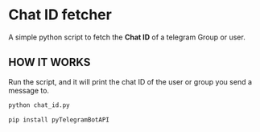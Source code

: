 # Chat ID fetcher

A simple python script to fetch the **Chat ID** of a telegram Group or user.

## HOW IT WORKS

Run the script, and it will print the chat ID of the user or group you send a message to.

```bash
python chat_id.py

pip install pyTelegramBotAPI
